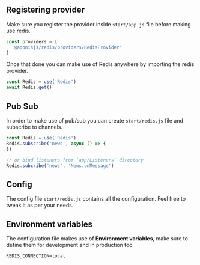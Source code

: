## Registering provider

Make sure you register the provider inside `start/app.js` file before making use redis.

```js
const providers = [
  '@adonisjs/redis/providers/RedisProvider'
]
```

Once that done you can make use of Redis anywhere by importing the redis provider.

```js
const Redis = use('Redis')
await Redis.get()
```

## Pub Sub
In order to make use of pub/sub you can create `start/redis.js` file and subscribe to channels.

```js
const Redis = use('Redis')
Redis.subscribe('news', async () => {
})

// or bind listeners from `app/Listeners` directory
Redis.subcribe('news', 'News.onMessage')
```

## Config
The config file `start/redis.js` contains all the configuration. Feel free to tweak it as per your needs.

## Environment variables
The configuration file makes use of **Environment variables**, make sure to define them for development and in production too

```
REDIS_CONNECTION=local
```
